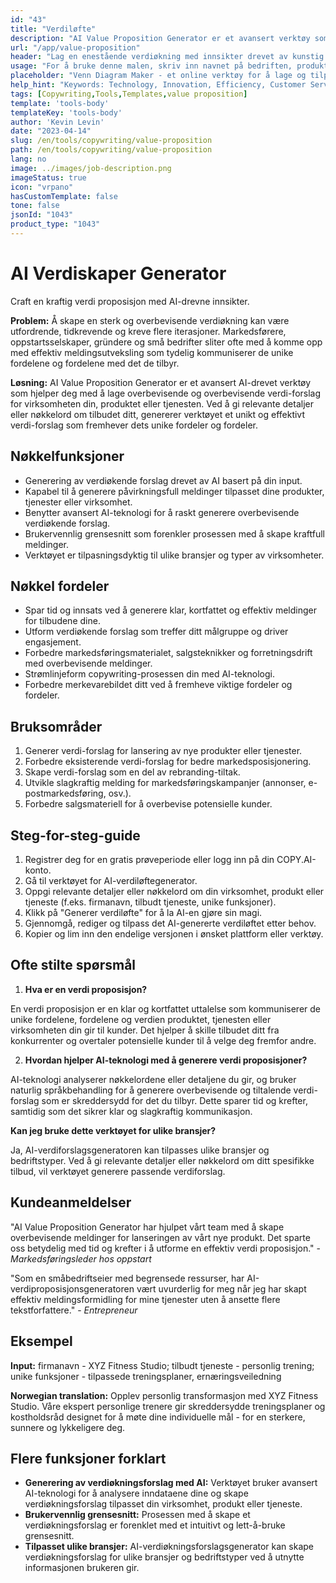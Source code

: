 ```yaml
---
id: "43"
title: "Verdiløfte"
description: "AI Value Proposition Generator er et avansert verktøy som bruker kunstig intelligens til å skape overbevisende og tiltalende verdiøkninger for din virksomhet, produkt eller tjeneste. Det hjelper deg å spare tid og krefter ved å generere klare, konsise og effektive meldinger som fremhever de unike fordelene og fordelene med det du tilbyr."
url: "/app/value-proposition"
header: "Lag en enestående verdiøkning med innsikter drevet av kunstig intelligens."
usage: "For å bruke denne malen, skriv inn navnet på bedriften, produktet eller tjenesten din, nøkkelordene eller nøkkelfunksjonene. Dette verktøyet vil deretter generere en unik og effektiv verdi proposisjon basert på dine inndata."
placeholder: "Venn Diagram Maker - et online verktøy for å lage og tilpasse Venn-diagrammer."
help_hint: "Keywords: Technology, Innovation, Efficiency, Customer Service, Solution Provider."
tags: [Copywriting,Tools,Templates,value proposition]
template: 'tools-body'
templateKey: 'tools-body'
author: 'Kevin Levin'
date: "2023-04-14"
slug: /en/tools/copywriting/value-proposition
path: /en/tools/copywriting/value-proposition
lang: no
image: ../images/job-description.png
imageStatus: true
icon: "vrpano"
hasCustomTemplate: false
tone: false
jsonId: "1043"
product_type: "1043"
---
```

# AI Verdiskaper Generator

Craft en kraftig verdi proposisjon med AI-drevne innsikter.

**Problem:** Å skape en sterk og overbevisende verdiøkning kan være utfordrende, tidkrevende og kreve flere iterasjoner. Markedsførere, oppstartsselskaper, gründere og små bedrifter sliter ofte med å komme opp med effektiv meldingsutveksling som tydelig kommuniserer de unike fordelene og fordelene med det de tilbyr.

**Løsning:** AI Value Proposition Generator er et avansert AI-drevet verktøy som hjelper deg med å lage overbevisende og overbevisende verdi-forslag for virksomheten din, produktet eller tjenesten. Ved å gi relevante detaljer eller nøkkelord om tilbudet ditt, genererer verktøyet et unikt og effektivt verdi-forslag som fremhever dets unike fordeler og fordeler.

## Nøkkelfunksjoner

- Generering av verdiøkende forslag drevet av AI basert på din input.
- Kapabel til å generere påvirkningsfull meldinger tilpasset dine produkter, tjenester eller virksomhet.
- Benytter avansert AI-teknologi for å raskt generere overbevisende verdiøkende forslag.
- Brukervennlig grensesnitt som forenkler prosessen med å skape kraftfull meldinger.
- Verktøyet er tilpasningsdyktig til ulike bransjer og typer av virksomheter.

## Nøkkel fordeler

- Spar tid og innsats ved å generere klar, kortfattet og effektiv meldinger for tilbudene dine.
- Utform verdiøkende forslag som treffer ditt målgruppe og driver engasjement.
- Forbedre markedsføringsmaterialet, salgsteknikker og forretningsdrift med overbevisende meldinger.
- Strømlinjeform copywriting-prosessen din med AI-teknologi.
- Forbedre merkevarebildet ditt ved å fremheve viktige fordeler og fordeler.

## Bruksområder

1. Generer verdi-forslag for lansering av nye produkter eller tjenester.
2. Forbedre eksisterende verdi-forslag for bedre markedsposisjonering.
3. Skape verdi-forslag som en del av rebranding-tiltak.
4. Utvikle slagkraftig melding for markedsføringskampanjer (annonser, e-postmarkedsføring, osv.).
5. Forbedre salgsmateriell for å overbevise potensielle kunder.

## Steg-for-steg-guide

1. Registrer deg for en gratis prøveperiode eller logg inn på din COPY.AI-konto.
2. Gå til verktøyet for AI-verdiløftegenerator.
3. Oppgi relevante detaljer eller nøkkelord om din virksomhet, produkt eller tjeneste (f.eks. firmanavn, tilbudt tjeneste, unike funksjoner).
4. Klikk på "Generer verdiløfte" for å la AI-en gjøre sin magi.
5. Gjennomgå, rediger og tilpass det AI-genererte verdiløftet etter behov.
6. Kopier og lim inn den endelige versjonen i ønsket plattform eller verktøy.

## Ofte stilte spørsmål

1. **Hva er en verdi proposisjon?**

En verdi proposisjon er en klar og kortfattet uttalelse som kommuniserer de unike fordelene, fordelene og verdien produktet, tjenesten eller virksomheten din gir til kunder. Det hjelper å skille tilbudet ditt fra konkurrenter og overtaler potensielle kunder til å velge deg fremfor andre.

2. **Hvordan hjelper AI-teknologi med å generere verdi proposisjoner?**

AI-teknologi analyserer nøkkelordene eller detaljene du gir, og bruker naturlig språkbehandling for å generere overbevisende og tiltalende verdi-forslag som er skreddersydd for det du tilbyr. Dette sparer tid og krefter, samtidig som det sikrer klar og slagkraftig kommunikasjon.

**Kan jeg bruke dette verktøyet for ulike bransjer?**

Ja, AI-verdiforslagsgeneratoren kan tilpasses ulike bransjer og bedriftstyper. Ved å gi relevante detaljer eller nøkkelord om ditt spesifikke tilbud, vil verktøyet generere passende verdiforslag.

## Kundeanmeldelser

"AI Value Proposition Generator har hjulpet vårt team med å skape overbevisende meldinger for lanseringen av vårt nye produkt. Det sparte oss betydelig med tid og krefter i å utforme en effektiv verdi proposisjon." - *Markedsføringsleder hos oppstart*

"Som en småbedriftseier med begrensede ressurser, har AI-verdiproposisjonsgeneratoren vært uvurderlig for meg når jeg har skapt effektiv meldingsformidling for mine tjenester uten å ansette flere tekstforfattere." - *Entrepreneur*

## Eksempel

**Input:** firmanavn - XYZ Fitness Studio; tilbudt tjeneste - personlig trening; unike funksjoner - tilpassede treningsplaner, ernæringsveiledning

**Norwegian translation:** Opplev personlig transformasjon med XYZ Fitness Studio. Våre ekspert personlige trenere gir skreddersydde treningsplaner og kostholdsråd designet for å møte dine individuelle mål - for en sterkere, sunnere og lykkeligere deg.

## Flere funksjoner forklart

- **Generering av verdiøkningsforslag med AI:** Verktøyet bruker avansert AI-teknologi for å analysere inndataene dine og skape verdiøkningsforslag tilpasset din virksomhet, produkt eller tjeneste.
- **Brukervennlig grensesnitt:** Prosessen med å skape et verdiøkningsforslag er forenklet med et intuitivt og lett-å-bruke grensesnitt.
- **Tilpasset ulike bransjer:** AI-verdiøkningsforslagsgenerator kan skape verdiøkningsforslag for ulike bransjer og bedriftstyper ved å utnytte informasjonen brukeren gir.
